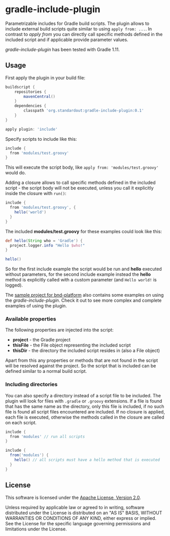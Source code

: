 gradle-include-plugin
=====================

Parametrizable includes for Gradle build scripts. The plugin allows to include external build scripts quite similar to using `apply from: ...`. In contrast to *apply from* you can directly call specific methods defined in the included script and if applicable provide parameter values.

*gradle-include-plugin* has been tested with Gradle 1.11.

Usage
-----

First apply the plugin in your build file:

```groovy
buildscript {
	repositories {
		mavenCentral()
	}
	dependencies {
		classpath 'org.standardout:gradle-include-plugin:0.1'
	}
}

apply plugin: 'include'
```

Specify scripts to include like this:

```groovy
include {
  from 'modules/test.groovy'
}
```

This will execute the script body, like `apply from: 'modules/test.groovy'` would do.

Adding a closure allows to call specific methods defined in the included script - the script body will not be executed, unless you call it explicitly inside the closure with `run()`:

```groovy
include {
  from 'modules/test.groovy', {
    hello('world')
  }
}
```

The included **modules/test.groovy** for these examples could look like this:

```groovy
def hello(String who = 'Gradle') {
  project.logger.info "Hello $who!"
}

hello()
```

So for the first include example the script would be run and **hello** executed without parameters, for the second include example instead the **hello** method is explicitly called with a custom parameter (and `Hello world!` is logged).

The [sample project for bnd-platform](https://github.com/stempler/bnd-platform-sample) also contains some examples on using the *gradle-include-plugin*. Check it out to see more complex and complete examples of using the plugin.

### Available properties

The following properties are injected into the script:

* **project** - the Gradle project
* **thisFile** - the File object representing the included script
* **thisDir** - the directory the included script resides in (also a File object)
 
Apart from this any properties or methods that are not found in the script will be resolved against the project. So the script that is included can be defined similar to a normal build script.

### Including directories

You can also specify a directory instead of a script file to be included. The plugin will look for files with `.gradle` or `.groovy` extensions. If a file is found that has the same name as the directory, only this file is included, if no such file is found all script files encountered are included. If no closure is applied, each file is executed, otherwise the methods called in the closure are called on each script.

```groovy
include {
  from 'modules' // run all scripts
}
```

```groovy
include {
  from('modules') {
    hello() // all scripts must have a hello method that is executed
  }
}
```

License
-------

This software is licensed under the
[Apache License, Version 2.0](http://www.apache.org/licenses/LICENSE-2.0).

Unless required by applicable law or agreed to in writing, software
distributed under the License is distributed on an "AS IS" BASIS,
WITHOUT WARRANTIES OR CONDITIONS OF ANY KIND, either express or implied.
See the License for the specific language governing permissions and
limitations under the License.
